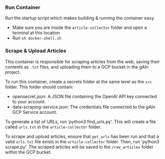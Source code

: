 ### Run Container

Run the startup script which makes building & running the container easy.

- Make sure you are inside the `article-collector` folder and open a terminal at this location
- Run `sh docker-shell.sh`

### Scrape & Upload Articles

This container is responsible for scraping articles from the web, saving their contents
as `.txt` files, and uploading them to a GCP bucket in the gAIn project.

To run this container, create a secrets folder at the same level as the `src` folder.
This folder should contain:
 - opensecret.json: A JSON file containing the OpenAI API key connected to your account.
 - data-scraping-service.json: The credentials file connected to the gAIn GCP Service account.

To generate a list of URLs, run 'python3 find_urls.py'. This will create a file called
`urls.txt` in the `article-collector` folder.

To scrape and upload articles, ensure that `get_urls` has been run and that a valid
`urls.txt` file exists in the `article-collector` folder. Then, run 'python3 scrape.py'. The
scraped articles will be saved in the `/raw_articles` folder within the GCP bucket.
